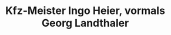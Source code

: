 ---
title: "Kfz-Meister Ingo Heier, vormals Georg Landthaler"
url: /kernen-im-remstal/kfz-meister-ingo-heier-vormals-georg-landthaler/
shop: Autowerkstatt
---